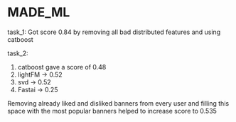 # MADE_ML

task_1: Got score 0.84 by removing all bad distributed features and using catboost

task_2:
1) catboost gave a score of 0.48
2) lightFM -> 0.52
3) svd -> 0.52
4) Fastai -> 0.25

Removing already liked and disliked banners from every user and 
filling this space with the most popular banners helped to increase score to 0.535
